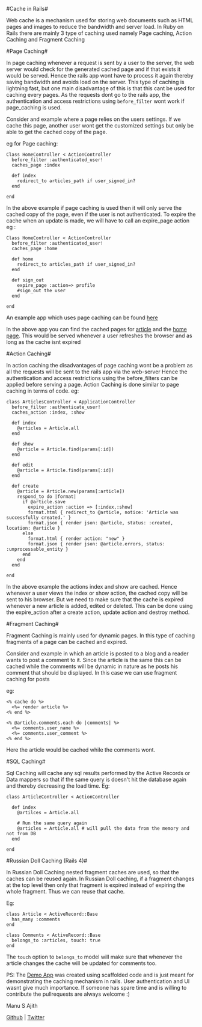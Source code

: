 #Cache in Rails#

Web cache is a mechanism used for storing web documents such as HTML pages and images to reduce the bandwidth and server load. In Ruby on Rails there are mainly 3 type of caching used namely Page caching, Action Caching and Fragment Caching

#Page Caching#

In page caching whenever a request is sent by a user to the server, the web server would check for the generated cached page and if that exists it would be served. Hence the rails app wont have to process it again thereby saving bandwidth and avoids load on the server. This type of caching is lightning fast, but one main disadvantage of this is that this cant be used for caching every pages. As the requests dont go to the rails app, the authentication and access restrictions using `before_filter` wont work if page_caching is used.

Consider and example where a page relies on the users settings. If we cache this page, another user wont get the customized settings but only be able to get the cached copy of the page.

eg for Page caching:
```
Class HomeController < ActionController
  before_filter :authenticated_user!
  caches_page :index
  
  def index
    redirect_to articles_path if user_signed_in?
  end
 
end
```
In the above example if page caching is used then it will only serve the cached copy of the page, even if the user is not authenticated.
To expire the cache when an update is made, we will have to call an expire_page action
eg :

```
Class HomeController < ActionController
  before_filter :authenticated_user!
  caches_page :home
  
  def home
    redirect_to articles_path if user_signed_in?
  end
  
  def sign_out
    expire_page :action=> profile
    #sign_out the user
  end

end
```

An example app which uses page caching can be found [here](https://github.com/manusajith/caching_demo_app/tree/page_caching/ "Demo App")

In the above app you can find the cached pages for [article](https://github.com/manusajith/caching_demo_app/blob/page_caching/public/articles.html "article") and the [home page](https://github.com/manusajith/caching_demo_app/blob/page_caching/public/index.html "home page"). This would be served whenever a user refreshes the browser and as long as the cache isnt expired

#Action Caching#

In action caching the disadvantages of page caching wont be a problem as all the requests will be sent to the rails app via the web-server  Hence the authentication and access restrictions using the before_filters can be applied before serving a page. Action Caching is done similar to page caching in terms of code.
eg:
```
class ArticlesController < ApplicationController
  before_filter :authenticate_user!
  caches_action :index, :show
  
  def index
    @articles = Article.all
  end

  def show
    @article = Article.find(params[:id])
  end

  def edit
    @article = Article.find(params[:id])
  end

  def create
    @article = Article.new(params[:article])
    respond_to do |format|
      if @article.save
        expire_action :action => [:index,:show]
        format.html { redirect_to @article, notice: 'Article was successfully created.' }
        format.json { render json: @article, status: :created, location: @article }
      else
        format.html { render action: "new" }
        format.json { render json: @article.errors, status: :unprocessable_entity }
      end
    end
  end

end
```

In the above example the actions index and show are cached. Hence whenever a user views the index or show action, the cached copy will be sent to his browser. But we need to make sure that the cache is expired whenever a new article is added, edited or deleted. This can be done using the expire_action after a create action, update action and destroy method.

#Fragment Caching#

Fragment Caching is mainly used for dynamic pages. In this type of caching fragments of a page can be cached and expired.

Consider and example in which an article is posted to a blog and a reader wants to post a comment to it. Since the article is the same this can be cached while the comments will be dynamic in nature  as he posts his comment that should be displayed. In this case we can use fragment caching for posts

eg:
```
<% cache do %>
  <%= render article %>
<% end %>

<% @article.comments.each do |comments| %>
  <%= comments.user_name %>
  <%= comments.user_comment %>
<% end %>
```
Here the article would be cached while the comments wont.

#SQL Caching#

Sql Caching will cache any sql results performed by the Active Records or Data mappers so that if the same query is doesn't hit the database again and thereby decreasing the load time.
Eg: 
```
class ArticleController < ActionController
 
  def index
    @artilces = Article.all
 
    # Run the same query again
    @articles = Article.all # will pull the data from the memory and not from DB
  end
 
end
```

#Russian Doll Caching (Rails 4)#

In Russian Doll Caching nested fragment caches are used, so that the caches can be reused again. In Russian Doll caching, if a fragment changes at the top level then only that fragment is expired instead of expiring the whole fragment. Thus we can reuse that cache.

Eg:

```
class Article < ActiveRecord::Base
  has_many :comments
end

class Comments < ActiveRecord::Base
  belongs_to :articles, touch: true
end
```

The `touch` option to `belongs_to` model will make sure that whenever the article changes the cache will be updated for comments too.



PS: The [Demo App](https://github.com/manusajith/caching_demo_app/ "Demo App") was created using scaffolded code and is just meant for demonstrating the caching mechanism in rails. User authentication and UI wasnt give much importance. If someone has spare time and is willing to contribute the pullrequests are always welcome :)

Manu S Ajith

[Github](http://github.com/manusajith/ "Github") | [Twitter](http://twitter.com/manusajith/ "Twitter")
